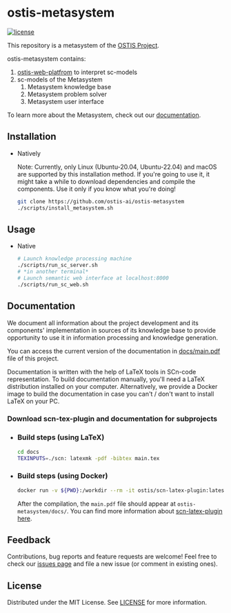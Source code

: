 # ostis-metasystem

[![license](https://img.shields.io/badge/License-MIT-yellow.svg)](LICENSE)

This repository is a metasystem of the [OSTIS Project](https://github.com/ostis-ai/ostis-project).

ostis-metasystem contains:

1. [ostis-web-platfrom](https://github.com/ostis-ai/ostis-web-platfrom) to interpret sc-models
2. sc-models of the Metasystem
   1. Metasystem knowledge base
   2. Metasystem problem solver
   3. Metasystem user interface

To learn more about the Metasystem, check out our [documentation](https://libeldoc.bsuir.by/handle/123456789/51151).

## Installation

- Natively

  Note: Currently, only Linux (Ubuntu-20.04, Ubuntu-22.04) and macOS are supported by this installation method. If you're going to use it, it might take a while to download dependencies and compile the components. Use it only if you know what you're doing!

  ```sh
  git clone https://github.com/ostis-ai/ostis-metasystem
  ./scripts/install_metasystem.sh
  ```

## Usage

- Native

  ```sh
  # Launch knowledge processing machine
  ./scripts/run_sc_server.sh
  # *in another terminal*
  # Launch semantic web interface at localhost:8000
  ./scripts/run_sc_web.sh
  ```

## Documentation

We document all information about the project development and its components' implementation in sources of its knowledge base
to provide opportunity to use it in information processing and knowledge generation.

You can access the current version of the documentation in [docs/main.pdf](docs/main.pdf) file of this project.

Documentation is written with the help of LaTeX tools in SCn-code representation. To build documentation manually, 
you'll need a LaTeX distribution installed on your computer. 
Alternatively, we provide a Docker image to build the documentation in case you can't / don't want to install LaTeX on your PC.

### Download scn-tex-plugin and documentation for subprojects

- ### Build steps (using LaTeX)

  ```sh
  cd docs
  TEXINPUTS=./scn: latexmk -pdf -bibtex main.tex
  ```

- ### Build steps (using Docker)

  ```sh
  docker run -v ${PWD}:/workdir --rm -it ostis/scn-latex-plugin:latest "docs/main.tex"
  ```

  After the compilation, the `main.pdf` file should appear at `ostis-metasystem/docs/`. You can find more information about [scn-latex-plugin here](https://github.com/ostis-ai/scn-latex-plugin).

## Feedback

Contributions, bug reports and feature requests are welcome! Feel free to check our [issues page](https://github.com/ostis-ai/ostis-metasystem/issues) and file a new issue (or comment in existing ones).

## License

Distributed under the MIT License. See [LICENSE](LICENSE) for more information.
